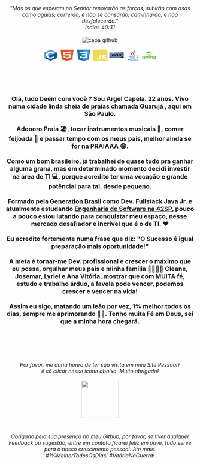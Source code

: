 <div id="container" align="center">
<i>"Mas os que esperam no Senhor renovarão as forças, subirão com asas como águias; correrão, e não se cansarão; caminharão, e não desfalecerão." <br>Isaias 40:31 <br></i><br>
 
<img src="https://i.imgur.com/ArR1PnR.jpg" alt="capa github">
<div style="display: inline_block"><br>
 <img align="center" alt="gel-c" height="30" width="40" src="https://raw.githubusercontent.com/devicons/devicon/master/icons/c/c-original.svg" m> 
  
   <img align="center" alt="gel-HTML" height="30" width="40" src="https://raw.githubusercontent.com/devicons/devicon/master/icons/html5/html5-original.svg">
   <img align="center" alt="gel-CSS" height="30" width="40" src="https://raw.githubusercontent.com/devicons/devicon/master/icons/css3/css3-original.svg">
 <img align="center" alt="gel-Js" height="30" width="40" src="https://raw.githubusercontent.com/devicons/devicon/master/icons/javascript/javascript-plain.svg">
     <img align="center" alt="gel-php" height="30" width="40" src="https://raw.githubusercontent.com/devicons/devicon/master/icons/php/php-original.svg">
 
   <img align="center" alt="gel-java" height="30" width="40" src="https://raw.githubusercontent.com/devicons/devicon/master/icons/java/java-original.svg">
   <img align="center" alt="gel-spring" height="30" width="40" src="https://raw.githubusercontent.com/devicons/devicon/master/icons/spring/spring-original-wordmark.svg">


   
</div>
 <br>
<br>
<br>
<br> 
 
<h3>
Olá, tudo beem com você ? Sou Argel Capela. 22 anos. Vivo numa cidade linda cheia de praias chamada Guarujá , aqui em São Paulo. <br><br>
Adoooro Praia 🏖, tocar instrumentos musicais 🎸, comer feijoada 🍛 e passar tempo com os meus pais, melhor ainda se for na PRAIAAA 😁. <br><br>
Como um bom brasileiro, já trabalhei de quase tudo pra ganhar alguma grana, mas em determinado momento decidi investir na área de TI 💻, porque acredito ter uma vocação e grande potêncial para tal, desde pequeno. <br><br>
 Formado pela <a href="https://brazil.generation.org/sao-paulo/pessoa-desenvolvedora-web/">Generation Brasil</a> como Dev. Fullstack Java Jr. e atualmente estudando <a href="https://www.42sp.org.br/">Engenharia de Software na 42SP</a>, pouco a pouco estou lutando para conquistar meu espaço, nesse mercado desafiador e incrível que é o de TI. ❤ <br><br>
Eu acredito fortemente numa frase que diz: <b>"O Sucesso é igual preparação mais oportunidade!"</b><br><br>
A meta é tornar-me Dev. profissional e crescer o máximo que eu possa, orgulhar meus pais e minha família 👨‍👩‍👧‍👧 Cleane, Josemar, Lyriel e Ana Vitória, mostrar que com MUITA fé, estudo e trabalho árduo, a favela pode vencer, podemos crescer e vencer na vida!<br><br>
Assim eu sigo, matando um leão por vez, 1% melhor todos os dias, sempre me aprimorando 🤼‍♂️. Tenho muita Fé em Deus, sei que a minha hora chegará.<br>
</h3>
 
<br>
<br>
<br>
<br>

<i>Por favor, me daria honra de ter sua visita em meu Site Pessoal? <br> é só clicar nesse icone abaixo. Muito obrigado!<br></i><br>
<a href="http://www.argelcapela.rf.gd"><img src="https://i.imgur.com/iFxsoep.jpg" width="100px" height="100px"></a></a>
<br><br>
<h6>Obrigado pela sua presença no meu Github, por favor, se tiver qualquer Feedback ou sugestão, entre em contato ficarei feliz em ouvir, tudo serve para o nosso crescimento pessoal. Até mais.<br>#1%MelhorTodosOsDias! #VitóriaNaGuerra!</h6>




</div>
